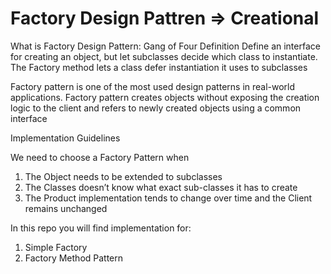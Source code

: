 # Factory Design Pattren => Creational

What is Factory Design Pattern: Gang of Four Definition 
Define an interface for creating an object, but let subclasses decide which class to instantiate. The Factory method lets a class defer instantiation it uses to subclasses

Factory pattern is one of the most used design patterns in real-world applications. Factory pattern creates objects without exposing the creation logic to the client and refers to newly created objects using a common interface

Implementation Guidelines

We need to choose a Factory Pattern when
1. The Object needs to be extended to subclasses
2. The Classes doesn’t know what exact sub-classes it has to create
3. The Product implementation tends to change over time and the Client remains unchanged

 In this repo you will find implementation for:
1. Simple Factory
2. Factory Method Pattern
